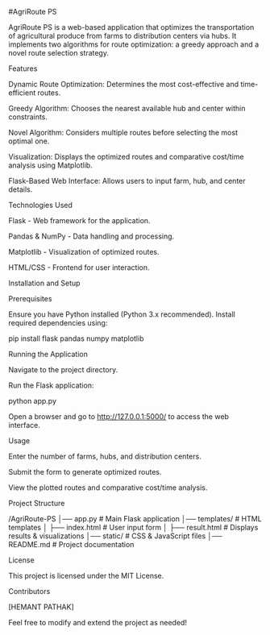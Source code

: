 #AgriRoute PS

AgriRoute PS is a web-based application that optimizes the transportation of agricultural produce from farms to distribution centers via hubs. It implements two algorithms for route optimization: a greedy approach and a novel route selection strategy.

Features

Dynamic Route Optimization: Determines the most cost-effective and time-efficient routes.

Greedy Algorithm: Chooses the nearest available hub and center within constraints.

Novel Algorithm: Considers multiple routes before selecting the most optimal one.

Visualization: Displays the optimized routes and comparative cost/time analysis using Matplotlib.

Flask-Based Web Interface: Allows users to input farm, hub, and center details.

Technologies Used

Flask - Web framework for the application.

Pandas & NumPy - Data handling and processing.

Matplotlib - Visualization of optimized routes.

HTML/CSS - Frontend for user interaction.

Installation and Setup

Prerequisites

Ensure you have Python installed (Python 3.x recommended). Install required dependencies using:

pip install flask pandas numpy matplotlib

Running the Application

Navigate to the project directory.

Run the Flask application:

python app.py

Open a browser and go to http://127.0.0.1:5000/ to access the web interface.

Usage

Enter the number of farms, hubs, and distribution centers.

Submit the form to generate optimized routes.

View the plotted routes and comparative cost/time analysis.

Project Structure

/AgriRoute-PS
│── app.py              # Main Flask application
│── templates/          # HTML templates
│   ├── index.html      # User input form
│   ├── result.html     # Displays results & visualizations
│── static/             # CSS & JavaScript files
│── README.md           # Project documentation

License

This project is licensed under the MIT License.

Contributors

[HEMANT PATHAK]

Feel free to modify and extend the project as needed!
